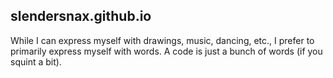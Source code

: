 ## slendersnax.github.io

While I can express myself with drawings, music, dancing, etc., I prefer to primarily express myself with words.
A code is just a bunch of words (if you squint a bit).
